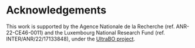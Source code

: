 # Acknowledgements

This work is supported by the Agence Nationale de la Recherche (ref. ANR-22-CE46-0011) and the Luxembourg National Research Fund (ref. INTER/ANR/22/17133848), under the [UltraBO project](https://sites.google.com/view/ultrabo).
